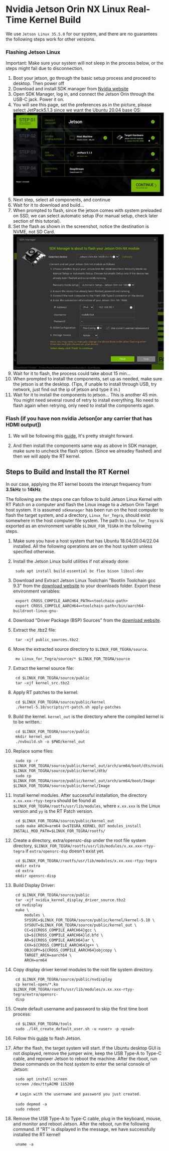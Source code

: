 # Nvidia Jetson Orin NX Linux Real-Time Kernel Build

We use `Jetson Linux 35.5.0` for our system, and there are no guarantees the following steps work for other versions.


### Flashing Jetson Linux
Important: Make sure your system will not sleep in the process below, or the steps might fail due to disconnection.

1. Boot your jetson, go through the basic setup process and proceed to desktop. Then power off
1. Download and install SDK manager from [Nvidia website](https://developer.nvidia.com/sdk-manager)
1. Open SDK Manager, log in, and connect the Jetson Orin through the USB-C jack. Power it on.
1. You will see this page, set the preferences as in the picture, please select JetPack5.1.3 since we want the Ubuntu 20.04 base OS:
![JetPack5.1.3](../pictures/sdk_manager.png)
2. Next step, select all components, and continue
1. Wait for it to download and build...
3. When prompted to flash, since the jetson comes with system preloaded on SSD, we can select automatic setup (For manual setup, check later section of this tutorial).
1. Set the flash as shown in the screenshot, notice the destination is NVME, not SD Card.
![NVME](../pictures/flashsettings.png)
1. Wait for it to flash, the process could take about 15 min...
1. When prompted to install the components, set up as needed, make sure the jetson is at the desktop. (Tips, if unable to install through USB, try network, just find out the ip of jetson and type it in.)
1. Wait for it to install the components to jetson... This is another 45 min. You might need several round of retry to install everything. No need to flash again when retrying, only need to install the components agan.


### Flash (if you have non nvidia Jetson[or any carrier that has HDMI output])
1. We will be following this [guide](https://wiki.seeedstudio.com/reComputer_J4012_Flash_Jetpack/), It's pretty straight forward.

1. And then install the components same way as above in SDK manager, make sure to uncheck the flash option. (Since we alreadey flashed) and then we will apply the RT kernel.


## Steps to Build and Install the RT Kernel
In our case, applying the RT kernel boosts the interupt frequency from **3.5kHz** to **14kHz**.

The following are the steps one can follow to build Jetson Linux Kernel with RT Patch on a computer and flash the Linux image to a Jetson Orin Target host system. It is assumed `sdkmanager` has been run on the host computer to flash the target system, and a directory, `Linux_for_Tegra`, should exist somewhere in the host computer file system. The path to `Linux_for_Tegra` is exported as an environment variable `$LINUX_FOR_TEGRA` in the following steps.


1. Make sure you have a host system that has Ubuntu 18.04/20.04/22.04 installed. All the following operations are on the host system unless specified otherwise.

1. Install the Jetson Linux build utilities if not already done:

        sudo apt install build-essential bc flex bison libssl-dev

1. Download and Extract Jetson Linux Toolchain "Bootlin Toolchain gcc 9.3" from the [download website](https://developer.nvidia.com/embedded/jetson-linux-r3550) to your downloads folder. Export these environment variables:

        export CROSS_COMPILE_AARCH64_PATH=<toolchain-path>
        export CROSS_COMPILE_AARCH64=<toolchain-path>/bin/aarch64-buildroot-linux-gnu-

1. Download "Driver Package (BSP) Sources" from the [download website](https://developer.nvidia.com/embedded/jetson-linux-r3550). 

1. Extract the .tbz2 file:

        tar -xjf public_sources.tbz2

1. Move the extracted source directory to `$LINUX_FOR_TEGRA/source`.

        mv Linux_for_Tegra/source/* $LINUX_FOR_TEGRA/source


1. Extract the kernel source file:

        cd $LINUX_FOR_TEGRA/source/public
        tar –xjf kernel_src.tbz2


1. Apply RT patches to the kernel:

        cd $LINUX_FOR_TEGRA/source/public/kernel
        ./kernel-5.10/scripts/rt-patch.sh apply-patches


1. Build the kernel. `kernel_out` is the directory where the compiled kernel is to be written.:

        cd $LINUX_FOR_TEGRA/source/public
        mkdir kernel_out
        ./nvbuild.sh -o $PWD/kernel_out


1. Replace some files:

        sudo cp -r $LINUX_FOR_TEGRA/source/public/kernel_out/arch/arm64/boot/dts/nvidia/* $LINUX_FOR_TEGRA/source/public/kernel/dtb/
        sudo cp $LINUX_FOR_TEGRA/source/public/kernel_out/arch/arm64/boot/Image $LINUX_FOR_TEGRA/source/public/kernel/Image


1. Install kernel modules. After successful installation, the directory `x.xx.xxx-rtyy-tegra` should be found at `$LINUX_FOR_TEGRA/rootfs/usr/lib/modules`, where `x.xx.xxx` is the Linux version and `yy` is the RT Patch version.

        cd $LINUX_FOR_TEGRA/source/public/kernel_out
        sudo make ARCH=arm64 O=$TEGRA_KERNEL_OUT modules_install INSTALL_MOD_PATH=$LINUX_FOR_TEGRA/rootfs/


1. Create a directory, extra/opensrc-dsp  under the root file system directory, `$LINUX_FOR_TEGRA/rootfs/usr/lib/modules/x.xx.xxx-rtyy-tegra` if `extra/opensrc-dsp` doesn't exist yet.

        cd $LINUX_FOR_TEGRA//rootfs/usr/lib/modules/x.xx.xxx-rtyy-tegra
        mkdir extra
        cd extra
        mkdir opensrc-disp


1. Build Display Driver:

        cd $LINUX_FOR_TEGRA/source/public
        tar -xjf nvidia_kernel_display_driver_source.tbz2
        cd nvdisplay
        make \
            modules \
            SYSSRC=$LINUX_FOR_TEGRA/source/public/kernel/kernel-5.10 \
            SYSOUT=$LINUX_FOR_TEGRA/source/public/kernel_out \
            CC=${CROSS_COMPILE_AARCH64}gcc \
            LD=${CROSS_COMPILE_AARCH64}ld.bfd \
            AR=${CROSS_COMPILE_AARCH64}ar \
            CXX=${CROSS_COMPILE_AARCH64}g++ \
            OBJCOPY=${CROSS_COMPILE_AARCH64}objcopy \
            TARGET_ARCH=aarch64 \
            ARCH=arm64


1. Copy display driver kernel modules to the root file system directory.

        cd $LINUX_FOR_TEGRA/source/public/nvdisplay
        cp kernel-open/*.ko $LINUX_FOR_TEGRA/rootfs/usr/lib/modules/x.xx.xxx-rtyy-tegra/extra/opensrc-
        disp

1. Create default username and password to skip the first time boot process:

        cd $LINUX_FOR_TEGRA/tools
        sudo ./l4t_create_default_user.sh -u <user> -p <pswd>

1. Follow this [guide](https://wiki.seeedstudio.com/reComputer_J4012_Flash_Jetpack/#flash-jetpack) to flash Jetson.


1. After the flash, the target system will start. If the Ubuntu desktop GUI is not displayed, remove the jumper wire, keep the USB Type-A to Type-C cable, and repower Jetson to reboot the machine. After the rboot, run these commands on the host system to enter the serial console of Jetson:

        sudo apt install screen
        screen /dev/ttyACM0 115200

        # Login with the username and password you just created.

        sudo depmod -a
        sudo reboot

1. Remove the USB Type-A to Type-C cable, plug in the keyboard, mouse, and monitor and reboot Jetson. After the reboot, run the following command. If "RT" is displayed in the message, we have successfully installed the RT kernel!

        uname -a